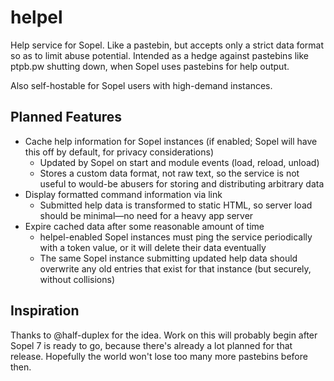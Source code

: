 # helpel

Help service for Sopel. Like a pastebin, but accepts only a strict data format
so as to limit abuse potential. Intended as a hedge against pastebins like
ptpb.pw shutting down, when Sopel uses pastebins for help output.

Also self-hostable for Sopel users with high-demand instances.

## Planned Features

* Cache help information for Sopel instances (if enabled; Sopel will have this
  off by default, for privacy considerations)
  * Updated by Sopel on start and module events (load, reload, unload)
  * Stores a custom data format, not raw text, so the service is not useful to
    would-be abusers for storing and distributing arbitrary data
* Display formatted command information via link
  * Submitted help data is transformed to static HTML, so server load should be
    minimal—no need for a heavy app server
* Expire cached data after some reasonable amount of time
  * helpel-enabled Sopel instances must ping the service periodically with a
    token value, or it will delete their data eventually
  * The same Sopel instance submitting updated help data should overwrite any
    old entries that exist for that instance (but securely, without collisions)

## Inspiration

Thanks to @half-duplex for the idea. Work on this will probably begin after
Sopel 7 is ready to go, because there's already a lot planned for that release.
Hopefully the world won't lose too many more pastebins before then.
